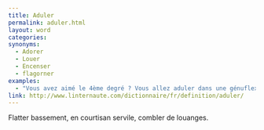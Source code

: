 ```yaml
---
title: Aduler
permalink: aduler.html
layout: word
categories:
synonyms:
  - Adorer
  - Louer
  - Encenser
  - flagorner
examples:
  - "Vous avez aimé le 4ème degré ? Vous allez aduler dans une génuflexion apostolique le 5ème..."
link: http://www.linternaute.com/dictionnaire/fr/definition/aduler/
---
```


Flatter bassement, en courtisan servile, combler de louanges.

